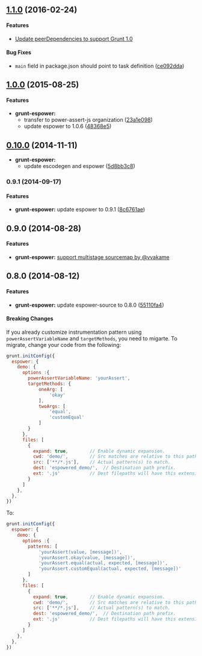 ## [1.1.0](https://github.com/power-assert-js/grunt-espower/releases/tag/v1.1.0) (2016-02-24)


#### Features

* [Update peerDependencies to support Grunt 1.0](https://github.com/power-assert-js/grunt-espower/pull/4)


#### Bug Fixes

* `main` field in package.json should point to task definition ([ce092dda](https://github.com/power-assert-js/grunt-espower/commit/ce092dda2666265ca39634b0fe308f1a203967a7))


## [1.0.0](https://github.com/power-assert-js/grunt-espower/releases/tag/v1.0.0) (2015-08-25)


#### Features

* **grunt-espower:**
  * transfer to power-assert-js organization ([23a1e098](https://github.com/power-assert-js/grunt-espower/commit/23a1e0983c944c7443119037a90a2946b1787a02))
  * update espower to 1.0.6 ([48368e5](https://github.com/power-assert-js/grunt-espower/commit/48368e5c48401835093c5f0d940638c67805421d))


## [0.10.0](https://github.com/power-assert-js/grunt-espower/releases/tag/v0.10.0) (2014-11-11)


* **grunt-espower:**
  * update escodegen and espower ([5d8bb3c8](https://github.com/power-assert-js/grunt-espower/commit/5d8bb3c89ba70dd34a95f5629c81f1737b8cf835))


### 0.9.1 (2014-09-17)


#### Features

* **grunt-espower:** update espower to 0.9.1 ([8c6761ae](https://github.com/power-assert-js/grunt-espower/commit/8c6761ae88f88070b132b0252185b64f03dd7299))


## 0.9.0 (2014-08-28)


#### Features


* **grunt-espower:** [support multistage sourcemap by @vvakame](https://github.com/power-assert-js/grunt-espower/pull/2)


## 0.8.0 (2014-08-12)


#### Features

* **grunt-espower:** update espower-source to 0.8.0 ([55110fa4](https://github.com/power-assert-js/grunt-espower/commit/55110fa4bffab62045d207d0460eaa864cc9fa8e))


#### Breaking Changes

If you already customize instrumentation pattern using `powerAssertVariableName` and `targetMethods`, you need to migarte. To migrate, change your code from the following:

```javascript
grunt.initConfig({
  espower: {
    demo: {
      options :{
        powerAssertVariableName: 'yourAssert',
        targetMethods: {
            oneArg: [
                'okay'
            ],
            twoArgs: [
                'equal',
                'customEqual'
            ]
        }
      },
      files: [
        {
          expand: true,        // Enable dynamic expansion.
          cwd: 'demo/',        // Src matches are relative to this path.
          src: ['**/*.js'],    // Actual pattern(s) to match.
          dest: 'espowered_demo/',  // Destination path prefix.
          ext: '.js'           // Dest filepaths will have this extension.
        }
      ]
    },
  },
})
```

To:

```javascript
grunt.initConfig({
  espower: {
    demo: {
      options :{
        patterns: [
            'yourAssert(value, [message])',
            'yourAssert.okay(value, [message])',
            'yourAssert.equal(actual, expected, [message])',
            'yourAssert.customEqual(actual, expected, [message])'
        ]
      },
      files: [
        {
          expand: true,        // Enable dynamic expansion.
          cwd: 'demo/',        // Src matches are relative to this path.
          src: ['**/*.js'],    // Actual pattern(s) to match.
          dest: 'espowered_demo/',  // Destination path prefix.
          ext: '.js'           // Dest filepaths will have this extension.
        }
      ]
    },
  },
})
```
